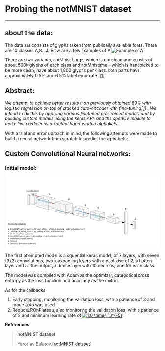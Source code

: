 # Probing the notMNIST dataset
---
## about the data:
The data set consists of glyphs taken from publically available fonts. There are 10 classes A,B...J. Blow are a few axamples of A
![Example of A](http://yaroslavvb.com/upload/notMNIST/nmn.png)



There are two variants, notMnist Large, which is not clean and consits of about 500k glyphs of each class and notMnistsmall, which is handpicked to be more clean, have about 1,800 glyphs per class. both parts have approximately 0.5% and 6.5% label error rate. [[1](#blog_dest)] 


## Abstract:
*We attempt to achieve better results than previously obtained 89% with logistic regression on top of stacked auto-encoder with fine-tuning[[1](#blog_dest)] . We intend to do this by applying various finetuned pre-trained models and by building custom models using the keras API, and the openCV module to make live predictions on actual hand-written alphabets.* 


With a trial and error uproach in mind, the following attempts were made to build a neural network from scratch to predict the alphabets;


## Custom Convolutional Neural networks:

### Initial model:


![attempt 1](attempt1.jpg)

The first attempted model is a squential keras model, of 7 layers, with seven (3x3) convolutions, two maxpooling layers with a pool zise of 2, a flatten layer and as the output, a dense layer with 10 neurons, one for each class.

The model was compiled with Adam as the optimizer, categotical cross entropy as the loss function and accuracy as the metric.

As for the callbacks, 

1. Early stopping, monitoring the validation loss, with a patience of 3 and mode auto was used.
2. ReduceLROnPlateau, also monitoring the validation loss, with a patience of 3 and minimum learning rate of <a href="https://www.codecogs.com/eqnedit.php?latex=1.0&space;\times&space;10^{-5}" target="_blank"><img src="https://latex.codecogs.com/gif.latex?1.0&space;\times&space;10^{-5}" title="1.0 \times 10^{-5}" /></a>


<b>References</b>
<a id='blog_dest'></a>
>**notMNIST dataset**
>
>Yaroslav Bulatov.[[notMNIST dataset](http://yaroslavvb.blogspot.com/2011/09/notmnist-dataset.html)]

